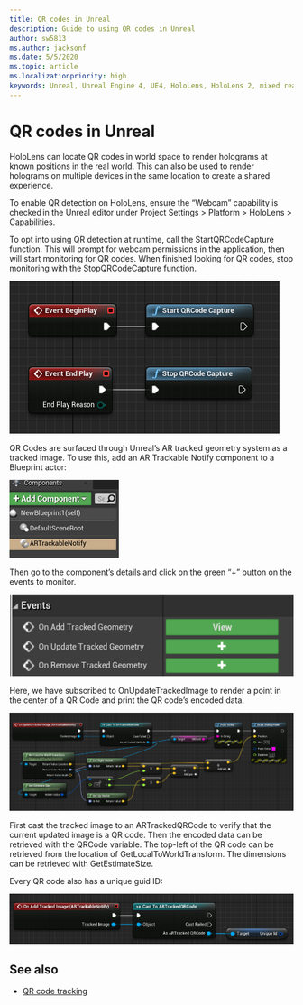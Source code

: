 ```yaml
---
title: QR codes in Unreal
description: Guide to using QR codes in Unreal
author: sw5813
ms.author: jacksonf
ms.date: 5/5/2020
ms.topic: article
ms.localizationpriority: high
keywords: Unreal, Unreal Engine 4, UE4, HoloLens, HoloLens 2, mixed reality, development, features, documentation, guides, holograms, qr codes
---
```

# QR codes in Unreal

HoloLens can locate QR codes in world space to render holograms at known positions in the real world.  This can also be used to render holograms on multiple devices in the same location to create a shared experience. 

To enable QR detection on HoloLens, ensure the “Webcam” capability is checked in the Unreal editor under Project Settings > Platform > HoloLens > Capabilities.  

To opt into using QR detection at runtime, call the StartQRCodeCapture function.  This will prompt for webcam permissions in the application, then will start monitoring for QR codes.  When finished looking for QR codes, stop monitoring with the StopQRCodeCapture function. 

![QR Start Stop](images/unreal-qr-startstop.PNG)

QR Codes are surfaced through Unreal’s AR tracked geometry system as a tracked image.  To use this, add an AR Trackable Notify component to a Blueprint actor: 

![QR AR Trackable Notify](images/unreal-spatialmapping-artrackablenotify.PNG)

Then go to the component’s details and click on the green “+” button on the events to monitor.  

![QR Events](images/unreal-spatialmapping-events.PNG)

Here, we have subscribed to OnUpdateTrackedImage to render a point in the center of a QR Code and print the QR code’s encoded data. 

![QR Render Example](images/unreal-qr-render.PNG)

First cast the tracked image to an ARTrackedQRCode to verify that the current updated image is a QR code.  Then the encoded data can be retrieved with the QRCode variable.  The top-left of the QR code can be retrieved from the location of GetLocalToWorldTransform.  The dimensions can be retrieved with GetEstimateSize. 

Every QR code also has a unique guid ID: 

![QR Guid](images/unreal-qr-guid.PNG)

## See also
* [QR code tracking](qr-code-tracking.md)
